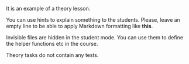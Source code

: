 It is an example of a theory lesson.

<div class="hint" title="What is the difference between visible and invisible files?">
  
You can use hints to explain something to the students. 
Please, leave an empty line to be able to apply Markdown formatting like **this**.

Invisible files are hidden in the student mode. 
You can use them to define the helper functions etc in the course.
</div>

Theory tasks do not contain any tests.
